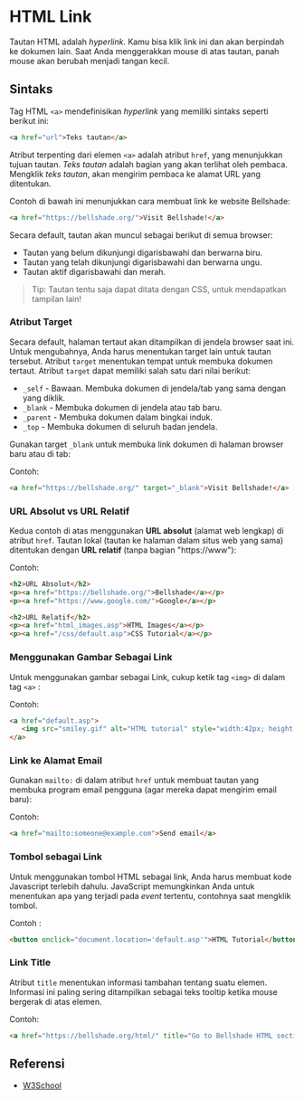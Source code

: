 # HTML Link

Tautan HTML adalah _hyperlink_. Kamu bisa klik link ini dan akan berpindah ke dokumen lain. Saat Anda menggerakkan mouse di atas tautan, panah mouse akan berubah menjadi tangan kecil.

## Sintaks

Tag HTML `<a>` mendefinisikan _hyperlink_ yang memiliki sintaks seperti berikut ini:

```html
<a href="url">Teks tautan</a>
```

Atribut terpenting dari elemen `<a>` adalah atribut `href`, yang menunjukkan tujuan tautan. _Teks tautan_ adalah bagian yang akan terlihat oleh pembaca. Mengklik _teks tautan_, akan mengirim pembaca ke alamat URL yang ditentukan.

Contoh di bawah ini menunjukkan cara membuat link ke website Bellshade:

```html
<a href="https://bellshade.org/">Visit Bellshade!</a>
```  

Secara default, tautan akan muncul sebagai berikut di semua browser:

- Tautan yang belum dikunjungi digarisbawahi dan berwarna biru.
- Tautan yang telah dikunjungi digarisbawahi dan berwarna ungu.
- Tautan aktif digarisbawahi dan merah.

> Tip: Tautan tentu saja dapat ditata dengan CSS, untuk mendapatkan tampilan lain!

### Atribut Target

Secara default, halaman tertaut akan ditampilkan di jendela browser saat ini. Untuk mengubahnya, Anda harus menentukan target lain untuk tautan tersebut. Atribut `target` menentukan tempat untuk membuka dokumen tertaut. Atribut `target` dapat memiliki salah satu dari nilai berikut:

- `_self` - Bawaan. Membuka dokumen di jendela/tab yang sama dengan yang diklik.
- `_blank` - Membuka dokumen di jendela atau tab baru.
- `_parent` - Membuka dokumen dalam bingkai induk.
- `_top` - Membuka dokumen di seluruh badan jendela.

Gunakan target `_blank` untuk membuka link dokumen di halaman browser baru atau di tab:

Contoh:

```html
<a href="https://bellshade.org/" target="_blank">Visit Bellshade!</a>  
```

### URL Absolut vs URL Relatif

Kedua contoh di atas menggunakan **URL absolut** (alamat web lengkap) di atribut `href`. Tautan lokal (tautan ke halaman dalam situs web yang sama) ditentukan dengan **URL relatif** (tanpa bagian "https://www"):

Contoh:

```html
<h2>URL Absolut</h2>
<p><a href="https://bellshade.org/">Bellshade</a></p>
<p><a href="https://www.google.com/">Google</a></p>

<h2>URL Relatif</h2>
<p><a href="html_images.asp">HTML Images</a></p>
<p><a href="/css/default.asp">CSS Tutorial</a></p> 
```

### Menggunakan Gambar Sebagai Link

Untuk menggunakan gambar sebagai Link, cukup ketik tag `<img>` di dalam tag `<a>` :

Contoh:

```html
<a href="default.asp">
   <img src="smiley.gif" alt="HTML tutorial" style="width:42px; height:42px;">
</a> 
```

### Link ke Alamat Email

Gunakan `mailto:` di dalam atribut `href` untuk membuat tautan yang membuka program email pengguna (agar mereka dapat mengirim email baru):

Contoh:

```html
<a href="mailto:someone@example.com">Send email</a>
```

### Tombol sebagai Link

Untuk menggunakan tombol HTML sebagai link, Anda harus membuat kode Javascript terlebih dahulu. JavaScript memungkinkan Anda untuk menentukan apa yang terjadi pada _event_ tertentu, contohnya saat mengklik tombol.

Contoh :

```html
<button onclick="document.location='default.asp'">HTML Tutorial</button>
```

### Link Title

Atribut `title` menentukan informasi tambahan tentang suatu elemen. Informasi ini paling sering ditampilkan sebagai teks tooltip ketika mouse bergerak di atas elemen.

Contoh:

```html
<a href="https://bellshade.org/html/" title="Go to Bellshade HTML section">Visit our HTML Tutorial</a>
```

## Referensi

- [W3School](https://www.w3schools.com/html/html_links.asp)
